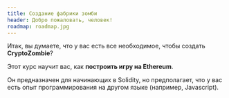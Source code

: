 ```yaml
---
title: Создание фабрики зомби
header: Добро пожаловать, человек!
roadmap: roadmap.jpg
---
```


Итак, вы думаете, что у вас есть все необходимое, чтобы создать **CryptoZombie**?

Этот курс научит вас, как **построить игру на Ethereum**.

Он предназначен для начинающих в Solidity, но предполагает,
что у вас есть опыт программирования на другом языке (например, Javascript).
